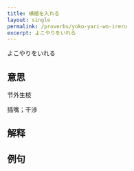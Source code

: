 ```yaml
---
title: 横槍を入れる
layout: single
permalink: /proverbs/yoko-yari-wo-ireru
excerpt: よこやりをいれる
---
```


よこやりをいれる

## 意思

节外生枝

插嘴；干涉

## 解释

## 例句

